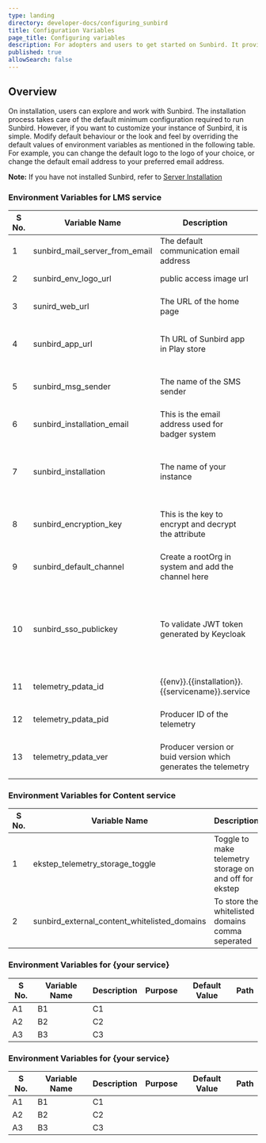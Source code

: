 ```yaml
---
type: landing
directory: developer-docs/configuring_sunbird
title: Configuration Variables
page_title: Configuring variables
description: For adopters and users to get started on Sunbird. It provides the list of configuration that need to be done to customize the sunbird 
published: true
allowSearch: false
---
```


## Overview

On installation,  users can explore and work with Sunbird.  The installation process takes care of the default minimum configuration required to run Sunbird. However, if you want to customize your instance of Sunbird, it is simple.
Modify default behaviour or the look and feel by overriding the default values of environment variables as mentioned in the following table.
For example, you can change the default logo to the logo of your choice, or  change the default email address to your preferred email address.

**Note:** If you have not installed Sunbird, refer to [Server Installation](\pages\developer-docs\installation\server_installation)


### Environment Variables for LMS service

| S No. | Variable Name | Description| Purpose | Default Value |Path   |
|-------|-----------|---------|---------|---------------|-------------|
| 1     | sunbird_mail_server_from_email  |  The default communication email address | If set, user will get an email from the set email address                                                                                                                                  | no default                                           | Sunbird-LMS |
| 2     | sunbird_env_logo_url            | public access image url                                            | used to sent in email as logo                                                                                                                       | no default                                           | Sunbird-LMS |
| 3     | sunird_web_url                  | The URL of the home page                                            | This URL is shared in an email such that the users are able to login                                                                                                               | no default                                           | Sunbird-LMS |
| 4     | sunbird_app_url                 | Th URL of Sunbird app in Play store                                      | This Sunbird app URL is shared in an email such that users are able to download the app                                                                                                               | no default                                           | Sunbird-LMS |
| 5     | sunbird_msg_sender              | The name of the SMS sender            | This is the name that will appear on users screen in case an SMS is sent from the system                                                                                                                             | no default                                           | Sunbird-LMS |
| 6     | sunbird_installation_email      | This is the email address used for badger system                                        | This email is used for notifying the users while they install badger system                                                                                                                         | no default                                           | Sunbird-LMS |
| 7     | sunbird_installation            | The name of your instance                                            | Used to send telemetry and also for sending email. Spaces are not allowed in the name e.g: "Sunbird Dev", instead use "SunbirdDev" | no default                                           | Sunbird-LMS |
| 8     | sunbird_encryption_key          | This is the key to encrypt and decrypt the attribute                           | The key is used to to encrypt and decrypt the attribute, once set then it should not be changed                                                                    | no default                                           | Sunbird-LMS |
| 9     | sunbird_default_channel         | Create a rootOrg in system and add the channel here                    | This is used to associate user with the rootOrg                                                                                                | each installer need to put it.                       | Sunbird-LMS |
| 10    | sunbird_sso_publickey           | To validate JWT token generated by Keycloak                        | It is used to authenticate a user                                                                                                          | Need to get the key from keycloak (realm->keys->public keys) | Sunbird-LMS |
| 11    | telemetry_pdata_id              | {{env}}.{{installation}}.{{servicename}}.service                   | {{env}}.{{installation}}.{{servicename}}.service  ex: dev.sunbird.learning.service                                                                  |                                                      | Sunbird-LMS |
| 12    | telemetry_pdata_pid             | Producer ID of the telemetry                                       | It is the producer ID of the telemetry, e.g:  actor-service                                                                                                     |                                                      | Sunbird-LMS |
| 13    | telemetry_pdata_ver             | Producer version or buid version which generates the telemetry | Represents the producer version or buid version which  generates the telemetry, e.g.: 1.5                                                                          |                                                      | Sunbird-LMS |


### Environment Variables for Content service

| S No. | Variable Name | Description| Purpose | Default Value |Path   |
---------|----------|---------|-------|-------|-------
 1  | ekstep_telemetry_storage_toggle | Toggle to make telemetry storage on and off for ekstep  |  It turns the telemetry off or on  | on |Sunbird-LMS |
 2 | sunbird_external_content_whitelisted_domains | To store the whitelisted domains comma seperated | It stores the white listed domains| youtube.com  |Sunbird-portal |

### Environment Variables for {your service}

| S No. | Variable Name | Description| Purpose | Default Value |Path   |
---------|----------|---------|-------|-------|-------
 A1 | B1 | C1 |  |  |  |
 A2 | B2 | C2 |  |  |  |
 A3 | B3 | C3 |  |  |  |


### Environment Variables for {your service}

| S No. | Variable Name | Description| Purpose | Default Value |Path   |
---------|----------|---------|-------|-------|-------
 A1 | B1 | C1 |  |  |  |
 A2 | B2 | C2 |  |  |  |
 A3 | B3 | C3 |  |  |  |
